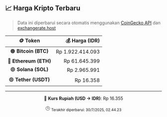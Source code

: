 

<!-- HARGA_KRIPTO -->
## 📈 Harga Kripto Terbaru

> Data ini diperbarui secara otomatis menggunakan [CoinGecko API](https://www.coingecko.com/) dan [exchangerate.host](https://exchangerate.host/)

<div align="center">

| 🪙 Token | 💰 Harga (IDR) |
|:------:|---------------:|
| 🟠 **Bitcoin (BTC)**   | Rp 1.922.414.093 |
| 🔵 **Ethereum (ETH)**  | Rp 61.645.399 |
| 🟣 **Solana (SOL)**    | Rp 2.965.991 |
| 🟢 **Tether (USDT)**   | Rp 16.358 |

---

💱 **Kurs Rupiah (USD → IDR)**: Rp 16.355

🕒 <sub>Terakhir diperbarui: 30/7/2025, 02.44.23</sub>

</div>
<!-- /HARGA_KRIPTO -->